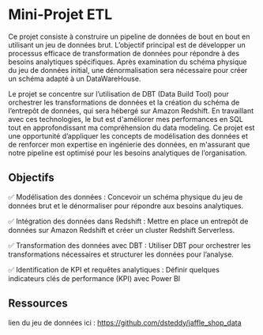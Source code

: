 # Mini-Projet ETL

Ce projet consiste à construire un pipeline de données de bout en bout en utilisant un jeu de données brut. L’objectif principal est de développer un processus efficace de transformation de données pour répondre à des besoins analytiques spécifiques. Après examination du schéma physique du jeu de données initial,  une dénormalisation sera nécessaire pour créer un schéma adapté à un DataWareHouse.

Le projet se concentre sur l’utilisation de DBT (Data Build Tool) pour orchestrer les transformations de données et la création du schéma de l’entrepôt de données, qui sera hébergé sur Amazon Redshift. En travaillant avec ces technologies, le but est d'améliorer mes performances en SQL tout en approfondissant ma compréhension du data modeling. Ce projet est une opportunité d’appliquer les concepts de modélisation des données et de renforcer mon expertise en ingénierie des données, en m'assurant que notre pipeline est optimisé pour les besoins analytiques de l’organisation.

## Objectifs 

✅ Modélisation des données : Concevoir un schéma physique du jeu de données brut et le dénormaliser pour répondre aux besoins analytiques.

✅ Intégration des données dans Redshift : Mettre en place un entrepôt de données sur Amazon Redshift et créer un cluster Redshift Serverless.

✅ Transformation des données avec DBT : Utiliser DBT pour orchestrer les transformations nécessaires et structurer les données pour l’analyse.

✅ Identification de KPI et requêtes analytiques : Définir quelques indicateurs clés de performance (KPI) avec Power BI

## Ressources

lien du jeu de données ici : https://github.com/dsteddy/jaffle_shop_data



